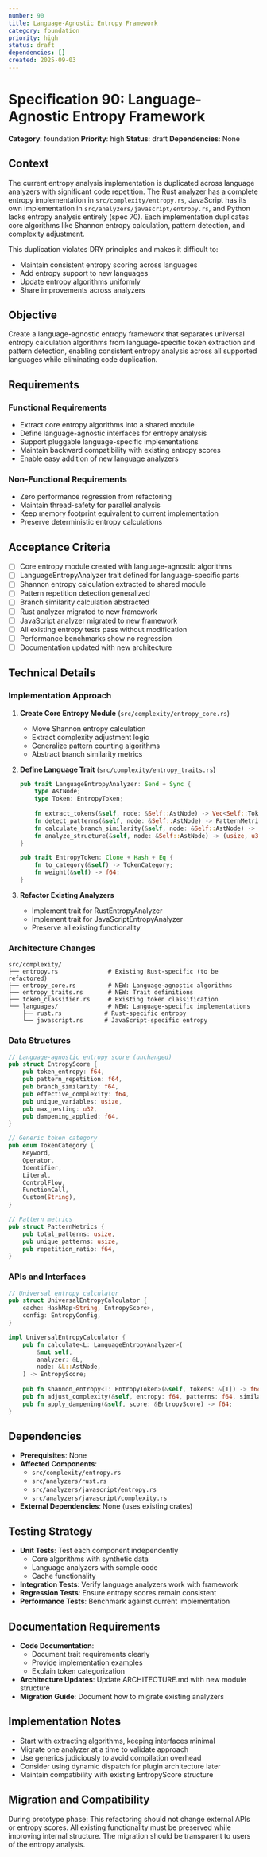 ```yaml
---
number: 90
title: Language-Agnostic Entropy Framework
category: foundation
priority: high
status: draft
dependencies: []
created: 2025-09-03
---
```


# Specification 90: Language-Agnostic Entropy Framework

**Category**: foundation
**Priority**: high
**Status**: draft
**Dependencies**: None

## Context

The current entropy analysis implementation is duplicated across language analyzers with significant code repetition. The Rust analyzer has a complete entropy implementation in `src/complexity/entropy.rs`, JavaScript has its own implementation in `src/analyzers/javascript/entropy.rs`, and Python lacks entropy analysis entirely (spec 70). Each implementation duplicates core algorithms like Shannon entropy calculation, pattern detection, and complexity adjustment.

This duplication violates DRY principles and makes it difficult to:
- Maintain consistent entropy scoring across languages
- Add entropy support to new languages
- Update entropy algorithms uniformly
- Share improvements across analyzers

## Objective

Create a language-agnostic entropy framework that separates universal entropy calculation algorithms from language-specific token extraction and pattern detection, enabling consistent entropy analysis across all supported languages while eliminating code duplication.

## Requirements

### Functional Requirements
- Extract core entropy algorithms into a shared module
- Define language-agnostic interfaces for entropy analysis
- Support pluggable language-specific implementations
- Maintain backward compatibility with existing entropy scores
- Enable easy addition of new language analyzers

### Non-Functional Requirements
- Zero performance regression from refactoring
- Maintain thread-safety for parallel analysis
- Keep memory footprint equivalent to current implementation
- Preserve deterministic entropy calculations

## Acceptance Criteria

- [ ] Core entropy module created with language-agnostic algorithms
- [ ] LanguageEntropyAnalyzer trait defined for language-specific parts
- [ ] Shannon entropy calculation extracted to shared module
- [ ] Pattern repetition detection generalized
- [ ] Branch similarity calculation abstracted
- [ ] Rust analyzer migrated to new framework
- [ ] JavaScript analyzer migrated to new framework
- [ ] All existing entropy tests pass without modification
- [ ] Performance benchmarks show no regression
- [ ] Documentation updated with new architecture

## Technical Details

### Implementation Approach

1. **Create Core Entropy Module** (`src/complexity/entropy_core.rs`)
   - Move Shannon entropy calculation
   - Extract complexity adjustment logic
   - Generalize pattern counting algorithms
   - Abstract branch similarity metrics

2. **Define Language Trait** (`src/complexity/entropy_traits.rs`)
   ```rust
   pub trait LanguageEntropyAnalyzer: Send + Sync {
       type AstNode;
       type Token: EntropyToken;
       
       fn extract_tokens(&self, node: &Self::AstNode) -> Vec<Self::Token>;
       fn detect_patterns(&self, node: &Self::AstNode) -> PatternMetrics;
       fn calculate_branch_similarity(&self, node: &Self::AstNode) -> f64;
       fn analyze_structure(&self, node: &Self::AstNode) -> (usize, u32);
   }
   
   pub trait EntropyToken: Clone + Hash + Eq {
       fn to_category(&self) -> TokenCategory;
       fn weight(&self) -> f64;
   }
   ```

3. **Refactor Existing Analyzers**
   - Implement trait for RustEntropyAnalyzer
   - Implement trait for JavaScriptEntropyAnalyzer
   - Preserve all existing functionality

### Architecture Changes

```
src/complexity/
├── entropy.rs              # Existing Rust-specific (to be refactored)
├── entropy_core.rs         # NEW: Language-agnostic algorithms
├── entropy_traits.rs       # NEW: Trait definitions
├── token_classifier.rs     # Existing token classification
└── languages/              # NEW: Language-specific implementations
    ├── rust.rs            # Rust-specific entropy
    └── javascript.rs      # JavaScript-specific entropy
```

### Data Structures

```rust
// Language-agnostic entropy score (unchanged)
pub struct EntropyScore {
    pub token_entropy: f64,
    pub pattern_repetition: f64,
    pub branch_similarity: f64,
    pub effective_complexity: f64,
    pub unique_variables: usize,
    pub max_nesting: u32,
    pub dampening_applied: f64,
}

// Generic token category
pub enum TokenCategory {
    Keyword,
    Operator,
    Identifier,
    Literal,
    ControlFlow,
    FunctionCall,
    Custom(String),
}

// Pattern metrics
pub struct PatternMetrics {
    pub total_patterns: usize,
    pub unique_patterns: usize,
    pub repetition_ratio: f64,
}
```

### APIs and Interfaces

```rust
// Universal entropy calculator
pub struct UniversalEntropyCalculator {
    cache: HashMap<String, EntropyScore>,
    config: EntropyConfig,
}

impl UniversalEntropyCalculator {
    pub fn calculate<L: LanguageEntropyAnalyzer>(
        &mut self,
        analyzer: &L,
        node: &L::AstNode,
    ) -> EntropyScore;
    
    pub fn shannon_entropy<T: EntropyToken>(&self, tokens: &[T]) -> f64;
    pub fn adjust_complexity(&self, entropy: f64, patterns: f64, similarity: f64) -> f64;
    pub fn apply_dampening(&self, score: &EntropyScore) -> f64;
}
```

## Dependencies

- **Prerequisites**: None
- **Affected Components**: 
  - `src/complexity/entropy.rs`
  - `src/analyzers/rust.rs`
  - `src/analyzers/javascript/entropy.rs`
  - `src/analyzers/javascript/complexity.rs`
- **External Dependencies**: None (uses existing crates)

## Testing Strategy

- **Unit Tests**: Test each component independently
  - Core algorithms with synthetic data
  - Language analyzers with sample code
  - Cache functionality
- **Integration Tests**: Verify language analyzers work with framework
- **Regression Tests**: Ensure entropy scores remain consistent
- **Performance Tests**: Benchmark against current implementation

## Documentation Requirements

- **Code Documentation**: 
  - Document trait requirements clearly
  - Provide implementation examples
  - Explain token categorization
- **Architecture Updates**: Update ARCHITECTURE.md with new module structure
- **Migration Guide**: Document how to migrate existing analyzers

## Implementation Notes

- Start with extracting algorithms, keeping interfaces minimal
- Migrate one analyzer at a time to validate approach
- Use generics judiciously to avoid compilation overhead
- Consider using dynamic dispatch for plugin architecture later
- Maintain compatibility with existing EntropyScore structure

## Migration and Compatibility

During prototype phase: This refactoring should not change external APIs or entropy scores. All existing functionality must be preserved while improving internal structure. The migration should be transparent to users of the entropy analysis.